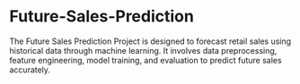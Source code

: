 # Future-Sales-Prediction
The Future Sales Prediction Project is designed to forecast retail sales using historical data through machine learning. It involves data preprocessing, feature engineering, model training, and evaluation to predict future sales accurately.
